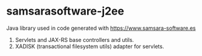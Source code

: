 # samsarasoftware-j2ee

Java library used in code generated with https://www.samsara-software.es

1. Servlets and JAX-RS base controllers and utils. 
2. XADISK (transactional filesystem utils) adapter for servlets. 

